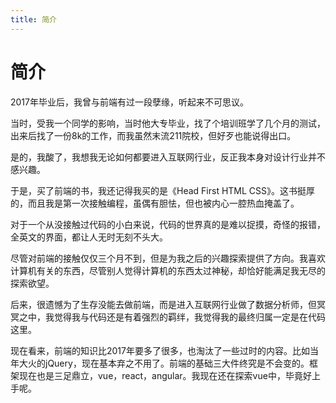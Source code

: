 ```yaml
---
title: 简介
---
```


# 简介

2017年毕业后，我曾与前端有过一段孽缘，听起来不可思议。

当时，受我一个同学的影响，当时他大专毕业，找了个培训班学了几个月的测试，出来后找了一份8k的工作，而我虽然末流211院校，但好歹也能说得出口。

是的，我酸了，我想我无论如何都要进入互联网行业，反正我本身对设计行业并不感兴趣。

于是，买了前端的书，我还记得我买的是《Head First HTML CSS》。这书挺厚的，而且我是第一次接触编程，虽偶有胆怯，但也被内心一腔热血掩盖了。

对于一个从没接触过代码的小白来说，代码的世界真的是难以捉摸，奇怪的报错，全英文的界面，都让人无时无刻不头大。

尽管对前端的接触仅仅三个月不到，但是为我之后的兴趣探索提供了方向。我喜欢计算机有关的东西，尽管别人觉得计算机的东西太过神秘，却恰好能满足我无尽的探索欲望。

后来，很遗憾为了生存没能去做前端，而是进入互联网行业做了数据分析师，但冥冥之中，我觉得我与代码还是有着强烈的羁绊，我觉得我的最终归属一定是在代码这里。

现在看来，前端的知识比2017年要多了很多，也淘汰了一些过时的内容。比如当年大火的jQuery，现在基本弃之不用了。前端的基础三大件终究是不会变的。框架现在也是三足鼎立，vue，react，angular。我现在还在探索vue中，毕竟好上手呢。

